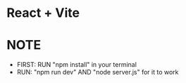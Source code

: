 # React + Vite
# NOTE
- FIRST: RUN "npm install" in your terminal
- RUN: "npm run dev" AND "node server.js" for it to work